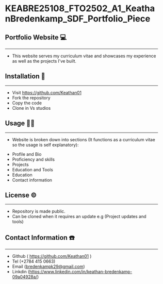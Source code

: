 # KEABRE25108_FTO2502_A1_KeathanBredenkamp_SDF_Portfolio_Piece


## Portfolio Website 💻
<hr>

* This website serves my curriculum vitae and showcases my experience as well as the projects I've built.


## Installation 🤖
<hr>


* Visit https://github.com/Keathan01 
* Fork the repository 
* Copy the code 
* Clone in Vs studios
 

 ## Usage 👷‍♂️
<hr>
 
- Website is broken down into sections (It functions as a curriculum vitae so the usage is self explanatory):


* Profile and Bio
* Proficiency and skills 
* Projects 
* Education and Tools
* Education
* Contact information


## License ©️
<hr>


* Repository is made public.
* Can be cloned when it requires an update e.g (Project updates and tools)

## Contact Information ☎️
<hr>

- Github ( https://github.com/Keathan01 )
- Tel (+2784 415 0663)
- Email (bredenkampk29@gmail.com)
- Linkdin (https://www.linkedin.com/in/keathan-bredenkamp-09a04928a/)